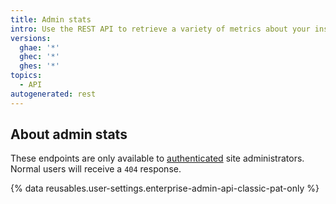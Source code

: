 ```yaml
---
title: Admin stats
intro: Use the REST API to retrieve a variety of metrics about your installation.
versions:
  ghae: '*'
  ghec: '*'
  ghes: '*'
topics:
  - API
autogenerated: rest
---
```


## About admin stats

These endpoints are only available to [authenticated](/rest/overview/resources-in-the-rest-api#authentication) site administrators. Normal users will receive a `404` response.

{% data reusables.user-settings.enterprise-admin-api-classic-pat-only %}


<!-- Content after this section is automatically generated -->
